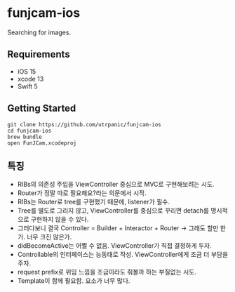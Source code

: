 # funjcam-ios
Searching for images.

## Requirements
* iOS 15
* xcode 13
* Swift 5

## Getting Started
``` 
git clone https://github.com/utrpanic/funjcam-ios
cd funjcam-ios
brew bundle
open FunJCam.xcodeproj
```

## 특징
- RIBs의 의존성 주입을 ViewController 중심으로 MVC로 구현해보려는 시도.
- Router가 정말 따로 필요해요?라는 의문에서 시작.
- RIBs는 Router로 tree를 구현했기 때문에, listener가 필수.
- Tree를 별도로 그리지 않고, ViewController를 중심으로 꾸리면 detach를 명시적으로 구현하지 않을 수 있다.
- 그러다보니 결국 Controller = Builder + Interactor + Router -> 그래도 할만 한가. 너무 크진 않은가.
- didBecomeActive는 어쩔 수 없음. ViewController가 직접 결정하게 두자.
- Controllable의 인터페이스는 능동태로 작성. ViewController에게 조금 더 부담을 주자.
- request prefix로 위임 느낌을 조금이라도 줘볼까 하는 부질없는 시도. 
- Template이 함께 필요함. 요소가 너무 많다.
